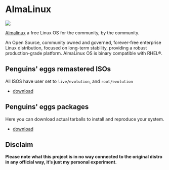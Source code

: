 # AlmaLinux
![](/img/almalinux.svg)

[Almalinux](https://almalinux.org/) a free Linux OS for the community, by the community.

An Open Source, community owned and governed, forever-free enterprise Linux distribution, focused on long-term stability, providing a robust production-grade platform. AlmaLinux OS is binary compatible with RHEL®.

## Penguins' eggs remastered ISOs
All ISOS have user set to ```live/evolution```, and ```root/evolution```

* [download](https://drive.google.com/drive/folders/1KVd6uRlX5bwICCCuWcX42uxHj3vJRK3T)

## Penguins' eggs packages
Here you can download actual tarballs to install and reproduce your system.

* [download](https://penguins-eggs.net/basket/index.php?p=packages%2Ftarballs)

## Disclaim
__Please note what this project is in no way connected to the original distro in any official way, it’s just my personal experiment.__


